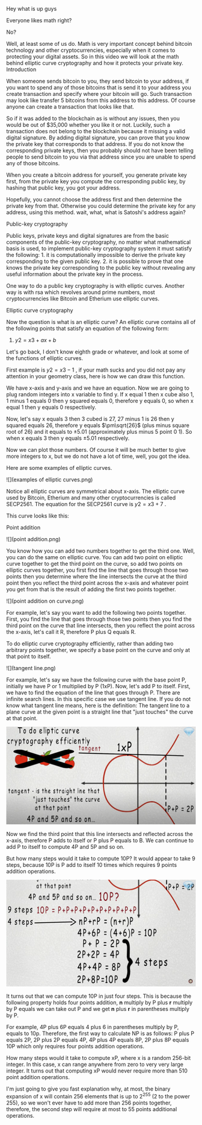 Hey what is up guys

Everyone likes math right?

No?

Well, at least some of us do. Math is very important concept behind bitcoin technology and other cryptocurrencies, especially when it comes to protecting your digital assets. So in this video we will look at the math behind elliptic curve cryptography and how it protects your private key.
Introduction

When someone sends bitcoin to you, they send bitcoin to your address, if you want to spend any of those bitcoins that is send it to your address you create transaction and specify where your bitcoin will go. Such transaction may look like transfer 5 bitcoins from this address to this address. Of course anyone can create a transaction that looks like that.

So if it was added to the blockchain as is without any issues, then you would be out of $35,000 whether you like it or not. Luckily, such a transaction does not belong to the blockchain because it missing a valid digital signature. By adding digital signature, you can prove that you know the private key that corresponds to that address. If you do not know the corresponding private keys, then you probably should not have been telling people to send bitcoin to you via that address since you are unable to spend any of those bitcoins.

When you create a bitcoin address for yourself, you generate private key first, from the private key you compute the corresponding public key, by hashing that public key, you got your address.

Hopefully, you cannot choose the address first and then determine the private key from that. Otherwise you could determine the private key for any address, using this method. wait, what, what is Satoshi's address again?

Public-key cryptography

Public keys, private keys and digital signatures are from the basic components of the public-key cryptography, no matter what mathematical basis is used, to implement public-key cryptography system it must satisfy the following:
    1. it is computationally impossible to derive the private key corresponding to the given public key.
    2. it is possible to prove that one knows the private key corresponding to the public key without revealing any useful information about the private key in the process.

One way to do a public key cryptography is with elliptic curves. Another way is with rsa which revolves around prime numbers, most cryptocurrencies like Bitcoin and Etherium use elliptic curves.

Elliptic curve cryptography

Now the question is what is an elliptic curve? An elliptic curve contains all of the following points that satisfy an equation of the following form: 

  1.  $y2=x3+ax+b$

Let's go back, I don't know eighth grade or whatever, and look at some of the functions of elliptic curves.

First example is  $y2=x3-1$ , if your math sucks and you did not pay any attention in your geometry class, here is how we can draw this function.

We have x-axis and y-axis and we have an equation. Now we are going to plug random integers into x variable to find y. If x equal 1 then x cube also 1, 1 minus 1 equals 0 then y squared equals 0, therefore y equals 0, so when x equal 1 then y equals 0 respectively.

Now, let's say x equals 3 then 3 cubed is 27, 27 minus 1 is 26 then y squared equals 26, therefore y equals $\pm\sqrt{26}$ (plus minus square root of 26) and it equals to $\pm5.01$ (approximately plus minus 5 point 0 1). So when x equals 3 then y equals $\pm5.01$ respectively. 

Now we can plot those numbers. Of course it will be much better to give more integers to x, but we do not have a lot of time, well, you got the idea. 

Here are some examples of elliptic curves. 

![](examples of elliptic curves.png)

Notice all elliptic curves are symmetrical about x-axis. The elliptic curve used by Bitcoin, Etherium and many other cryptocurrencies is called SECP2561. The equation for the SECP2561 curve is $y2=x3+7$ .

This curve looks like this: 

Point addition

![](point addition.png)

You know how you can add two numbers together to get the third one. Well, you can do the same on elliptic curve. You can add two point on elliptic curve together to get the third point on the curve, so add two points on elliptic curves together, you first find the line that goes through those two points then you determine where the line intersects the curve at the third point then you reflect the third point across the x-axis and whatever point you get from that is the result of adding the first two points together.

![](point addition on curve.png)

For example, let's say you want to add the following two points together. First, you find the line that goes through those two points then you find the third point on the curve that line intersects, then you reflect the point across the x-axis, let's call it R, therefore P plus Q equals R.

To do elliptic curve cryptography efficiently, rather than adding two arbitrary points together, we specify a base point on the curve and only at that point to itself. 

![](tangent line.png)

For example, let's say we have the following curve with the base point P, initially we have P or 1 multiplied by P (1xP). Now, let's add P to itself. First, we have to find the equation of the line that goes through P. There are infinite search lines. In this specific case we use tangent line. If you do not know what tangent line means, here is the definition: The tangent line to a plane curve at the given point is a straight line that "just touches" the curve at that point.

![](4P5P.png)

Now we find the third point that this line intersects and reflected across the x-axis, therefore P adds to itself or P plus P equals to B. We can continue to add P to itself to compute 4P and 5P and so on. 

But how many steps would it take to compute 10P?  It would appear to take 9 steps, because 10P is P add to itself 10 times which requires 9 points addition operations. 

![](10P.png)

It turns out that we can compute 10P in just four steps. This is because the following property holds four points addition, **n** multiply by P plus **r** multiply by P equals we can take out P and we get **n** plus **r** in parentheses multiply by P.

For example, 4P plus 6P equals 4 plus 6 in parentheses multiply by P, equals to 10p. Therefore, the first way to calculate NP is as follows: P plus P equals 2P, 2P plus 2P equals 4P, 4P plus 4P equals 8P, 2P plus 8P equals 10P which only requires four points addition operations. 

How many steps would it take to compute xP, where x is a random 256-bit integer. In this case, x can range anywhere from zero to very very large integer. It turns out that computing xP would never require more than 510 point addition operations.

I'm just going to give you fast explanation why, at most, the binary expansion of x will contain 256 elements that is up to $2^{255}$ (2 to the power 255), so we won't ever have to add more than 256 points together, therefore, the second step will require at most to 55 points additional operations.
